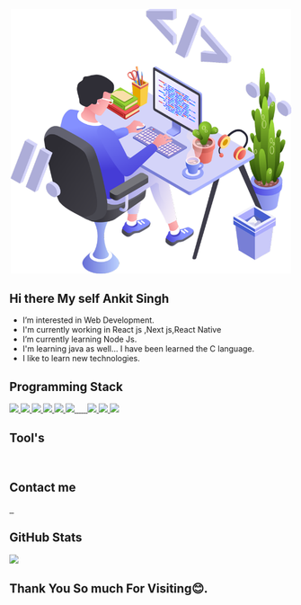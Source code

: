  <p align="center"><img src="/githubpic.png" width="500"  /> </p>
 
## Hi there My self Ankit Singh 

-  I’m interested in Web Development.
-  I'm currently working in React js ,Next js,React Native
-  I’m currently learning Node Js.
-  I'm learning java as well... I have been learned the C language.
-  I like to learn new technologies.

## Programming Stack
  <a href="https://nextjs.org/">
    <img src="https://img.shields.io/badge/next.js-000000?style=for-the-badge&logo=nextdotjs&logoColor=white">
  </a>
  <a href="https://reactjs.org/">
    <img src="https://img.shields.io/badge/React-20232A?style=for-the-badge&logo=react&logoColor=61DAFB">
  </a>
  <a href="https://redux-toolkit.js.org/">
    <img src="https://img.shields.io/badge/Redux-593D88?style=for-the-badge&logo=redux&logoColor=white">
  </a>
  <a href="https://www.framer.com/motion/">
   <img src="https://img.shields.io/badge/Framer%20motion-black?style=for-the-badge&logo=framer&logoColor=white"/>
  </a>
  <a href="https://reactrouter.com/">
    <img src="https://img.shields.io/badge/React_Router-CA4245?style=for-the-badge&logo=react-router&logoColor=white">
  </a>
  <a  href="https://www.javascript.com/">
    <img src="https://img.shields.io/badge/JavaScript-323330?style=for-the-badge&logo=javascript&logoColor=F7DF1E">
  </a>
  <a href="https://www.java.com/en/">
    <img alt="" src="https://img.shields.io/badge/Java-ED8B00?style=for-the-badge&logo=java&logoColor=white">
  </a>
 
  <a href="https://www.w3schools.com/html/">
    <img alt="" src="https://img.shields.io/badge/HTML5-E34F26?style=for-the-badge&logo=html5&logoColor=white">
  </a><a href="https://www.w3schools.com/css/">
    <img alt="" src="https://img.shields.io/badge/CSS3-1572B6?style=for-the-badge&logo=css3&logoColor=white">
  </a><a href="https://tailwindcss.com/">
    <img alt="" src="https://img.shields.io/badge/Tailwind_CSS-38B2AC?style=for-the-badge&logo=tailwind-css&logoColor=white">
  </a><a href="https://www.typescriptlang.org/">
    <img alt="" src="https://img.shields.io/badge/TypeScript-007ACC?style=for-the-badge&logo=typescript&logoColor=white">
  </a>
  <a href="https://firebase.google.com/">
    <img  src="https://img.shields.io/badge/firebase-ffca28?style=for-the-badge&logo=firebase&logoColor=black">
  </a>
  <a href="https://firebase.google.com/">
    <img  src="https://img.shields.io/badge/React_Native-20232A?style=for-the-badge&logo=react&logoColor=61DAFBColor=black">
  </a>
   <a>
    <img  src="https://img.shields.io/badge/C%2B%2B-00599C?style=for-the-badge&logo=c%2B%2B&logoColor=white">
  </a>
  
   ## Tool's
<a><img height="35px" alt="" src="https://img.shields.io/badge/Android_Studio-3DDC84?style=for-the-badge&logo=android-studio&logoColor=white">
<a><img height="35px" alt="" src="https://img.shields.io/badge/Visual_Studio_Code-0078D4?style=for-the-badge&logo=visual%20studio%20code&logoColor=white">
<a><img height="35px" alt="" src="https://img.shields.io/badge/GitHub-100000?style=for-the-badge&logo=github&logoColor=white">
<a><img height="35px" alt="" src="https://img.shields.io/badge/Eclipse-2C2255?style=for-the-badge&logo=eclipse&logoColor=white">
<a><img height="35px" alt="" src="https://img.shields.io/badge/prettier-1A2C34?style=for-the-badge&logo=prettier&logoColor=F7BA3E">
<a><img height="35px" alt="" src="https://img.shields.io/badge/Microsoft_Office-D83B01?style=for-the-badge&logo=microsoft-office&logoColor=white">
<a><img height="35px" alt="" src="https://img.shields.io/badge/Windows-0078D6?style=for-the-badge&logo=windows&logoColor=white">
<a><img height="35px" alt="" src="https://img.shields.io/badge/windows%20terminal-4D4D4D?style=for-the-badge&logo=windows%20terminal&logoColor=white">
<a><img height="35px" alt="" src="https://img.shields.io/badge/Google_chrome-4285F4?style=for-the-badge&logo=Google-chrome&logoColor=white">


 ## Contact me

  <a href="https://www.linkedin.com/in/ankit-singh-6a1428201/">
    <img alt="" height="35px" src="https://img.shields.io/badge/LinkedIn-0077B5?style=for-the-badge&logo=linkedin&logoColor=white">
  </a>
  <a href="https://www.instagram.com/ankitsingh0702/">
    <img alt="" height="35px" src="https://img.shields.io/badge/Instagram-E4405F?style=for-the-badge&logo=instagram&logoColor=white">
  </a>
   <a href="mailto:as.ankitsingh0702@gmail.com">
    <img alt="" height="35px" src="https://img.shields.io/badge/Gmail-D14836?style=for-the-badge&logo=gmail&logoColor=white">
  </a>
  
 
  

 
## GitHub Stats

  <img src= "https://github-readme-stats.vercel.app/api?username=AnkitSingh0702&theme=blue-green" />









## Thank You So much For Visiting😊.
